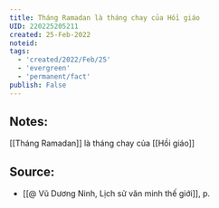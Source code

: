 ```yaml
---
title: Tháng Ramadan là tháng chay của Hồi giáo
UID: 220225205211
created: 25-Feb-2022
noteid:
tags:
  - 'created/2022/Feb/25'
  - 'evergreen'
  - 'permanent/fact'
publish: False
---
```

## Notes:
[[Tháng Ramadan]] là tháng chay của [[Hồi giáo]]

## Source:
- [[@ Vũ Dương Ninh, Lịch sử văn minh thế giới]], p.




